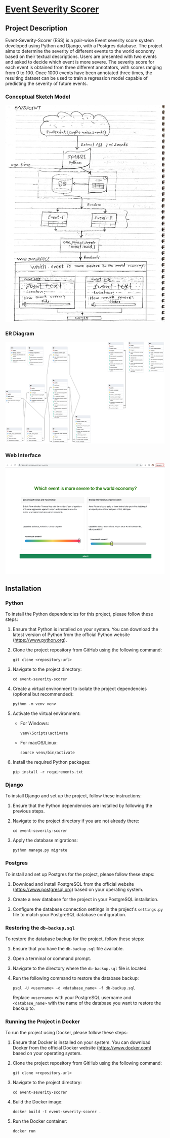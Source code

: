 # [Event Severity Scorer](https://github.com/semantic-systems/coypu-event-severity-scorer)

## Project Description

Event-Severity-Scorer (ESS) is a pair-wise Event severity score system developed using Python and Django, with a Postgres database. The project aims to determine the severity of different events to the world economy based on their textual descriptions. Users are presented with two events and asked to decide which event is more severe. The severity score for each event is obtained from three different annotators, with scores ranging from 0 to 100. Once 1000 events have been annotated three times, the resulting dataset can be used to train a regression model capable of predicting the severity of future events.
### Conceptual Sketch Model
![Alt Text](images/concept-sketch-small.png)

### ER Diagram
![Alt Text](images/ERD.png)

### Web Interface
![Alt Text](images/event-ranking-home.png)

## Installation

### Python

To install the Python dependencies for this project, please follow these steps:

1. Ensure that Python is installed on your system. You can download the latest version of Python from the official Python website (https://www.python.org).

2. Clone the project repository from GitHub using the following command:
   ```
   git clone <repository-url>
   ```

3. Navigate to the project directory:
   ```
   cd event-severity-scorer
   ```

4. Create a virtual environment to isolate the project dependencies (optional but recommended):
   ```
   python -m venv venv
   ```

5. Activate the virtual environment:
   - For Windows:
     ```
     venv\Scripts\activate
     ```
   - For macOS/Linux:
     ```
     source venv/bin/activate
     ```

6. Install the required Python packages:
   ```
   pip install -r requirements.txt
   ```

### Django

To install Django and set up the project, follow these instructions:

1. Ensure that the Python dependencies are installed by following the previous steps.

2. Navigate to the project directory if you are not already there:
   ```
   cd event-severity-scorer
   ```

3. Apply the database migrations:
   ```
   python manage.py migrate
   ```

### Postgres

To install and set up Postgres for the project, please follow these steps:

1. Download and install PostgreSQL from the official website (https://www.postgresql.org) based on your operating system.

2. Create a new database for the project in your PostgreSQL installation.

3. Configure the database connection settings in the project's `settings.py` file to match your PostgreSQL database configuration.

### Restoring the `db-backup.sql`

To restore the database backup for the project, follow these steps:

1. Ensure that you have the `db-backup.sql` file available.

2. Open a terminal or command prompt.

3. Navigate to the directory where the `db-backup.sql` file is located.

4. Run the following command to restore the database backup:
   ```
   psql -U <username> -d <database_name> -f db-backup.sql
   ```

   Replace `<username>` with your PostgreSQL username and `<database_name>` with the name of the database you want to restore the backup to.

### Running the Project in Docker

To run the project using Docker, please follow these steps:

1. Ensure that Docker is installed on your system. You can download Docker from the official Docker website (https://www.docker.com) based on your operating system.

2. Clone the project repository from GitHub using the following command:
   ```
   git clone <repository-url>
   ```

3. Navigate to the project directory:
   ```
   cd event-severity-scorer
   ```

4. Build the Docker image:
   ```
   docker build -t event-severity-scorer .
   ```

5. Run the Docker container:
   ```
   docker run

